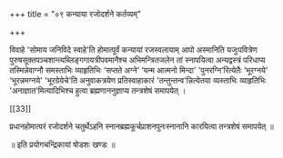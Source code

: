 +++
title = "०९ कन्याया रजोदर्शने कर्तव्यम्"

+++

विवाहे 'सोमाय जनिविदे स्वाहे'ति होमात्पूर्वं कन्यायां रजस्वलायाम् आपो अस्मानिति यजुःपवित्रेण पुरुषसूक्तपञ्चशान्त्यब्लिङ्गगायत्रीपवमानैश्च अभिमन्त्रितजलेन तां स्नापयित्वा अन्यद्वस्त्रं परिधाप्य तस्मिन्नेवाग्नौ समस्ताभिः व्याहृतिभिः ‘सप्तते अग्ने’ ‘यन्म आत्मनो मिन्दा' 'पुनरग्नि’रित्येतैः ‘भूरग्नये’ ‘भूरन्नमग्नये' 'भूरग्रेयेचे'ति अनुवाकत्रयेण प्रतिस्वाहाकारं 'तन्तुन्तन्व'न्नित्येतया व्यस्ताभिः व्याहृतिभिः 'अनाज्ञात'मित्यादिभिश्च हुत्वा ब्रह्मणाननुज्ञाप्य तन्त्रशेषं समापयेत् ।

[[33]]

प्रधानहोमात्परं रजोदर्शने चतुर्थेऽहनि स्नानब्रह्मकूर्चप्राशनपुनःस्नानानि कारयित्वा तन्त्रशेषं समापयेत् ॥

॥ इति प्रयोगचन्द्रिकायां षोडशः खण्डः ॥ 
